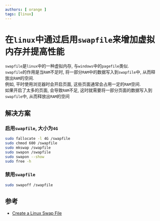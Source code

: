 ```yaml
---
authors: [ orange ]
tags: [linux]
---
```


# 在`linux`中通过启用`swapfile`来增加虚拟内存并提高性能

`swapfile`是`linux`中的一种虚拟内存, 与`windows`中的`pagefile`类似.<br/>
`swapfile`的作用是当`RAM`不足时, 将一部分`RAM`中的数据写入到`swapfile`中, 从而释放出`RAM`的空间.<br/>
例如, 平时使用浏览器时会开启页面, 这些页面通常会占用一定的`RAM`空间.<br/>
如果开启了太多的页面, 会导致`RAM`不足, 这时就需要将一部分页面的数据写入到`swapfile`中, 从而释放出`RAM`的空间<br/>

<!--truncate-->

## 解决方案

### 启用`swapfile`, 大小为`4G`

```bash
sudo fallocate -l 4G /swapfile
sudo chmod 600 /swapfile
sudo mkswap /swapfile
sudo swapon /swapfile
sudo swapon --show
sudo free -h
```

### 禁用`swapfile`

```bash
sudo swapoff /swapfile
```

## 参考

- [Create a Linux Swap File](https://linuxize.com/post/create-a-linux-swap-file/)